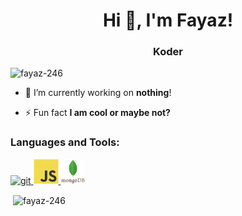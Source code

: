<h1 align="center">Hi 👋, I'm Fayaz!</h1>
<h3 align="center">Koder</h3>

<p align="left"> <img src="https://komarev.com/ghpvc/?username=fayaz-246&label=Profile%20views&color=0e75b6&style=flat" alt="fayaz-246" /> </p>

- 🔭 I’m currently working on **nothing**!

- ⚡ Fun fact **I am cool or maybe not?**

<p align="left">
</p>

<h3 align="left">Languages and Tools:</h3>
<p align="left"> <a href="https://git-scm.com/" target="_blank" rel="noreferrer"> <img src="https://www.vectorlogo.zone/logos/git-scm/git-scm-icon.svg" alt="git" width="40" height="40"/> </a> <a href="https://developer.mozilla.org/en-US/docs/Web/JavaScript" target="_blank" rel="noreferrer"> <img src="https://raw.githubusercontent.com/devicons/devicon/master/icons/javascript/javascript-original.svg" alt="javascript" width="40" height="40"/> </a> <a href="https://www.mongodb.com/" target="_blank" rel="noreferrer"> <img src="https://raw.githubusercontent.com/devicons/devicon/master/icons/mongodb/mongodb-original-wordmark.svg" alt="mongodb" width="40" height="40"/> </a> </p>

<p>&nbsp;<img align="center" src="https://github-readme-stats.vercel.app/api?username=fayaz-246&show_icons=true&locale=en" alt="fayaz-246" /></p>
